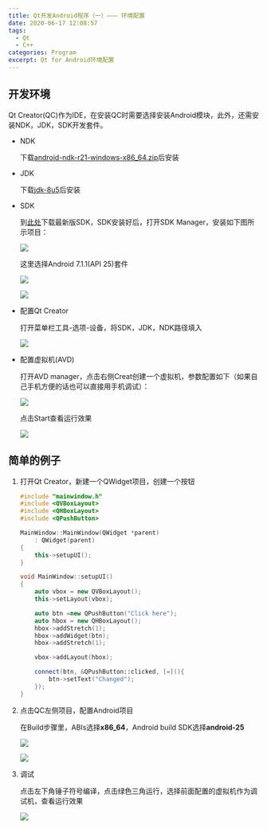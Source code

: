```yaml
---
title: Qt开发Android程序（一）——— 环境配置
date: 2020-06-17 12:08:57
tags:
  - Qt
  - C++
categories: Program
excerpt: Qt for Android环境配置
---
```


## 开发环境

Qt Creator(QC)作为IDE，在安装QC时需要选择安装Android模块，此外，还需安装NDK，JDK，SDK开发套件。

- NDK

    下载[android-ndk-r21-windows-x86_64.zip](https://developer.android.com/ndk/downloads/index.html)后安装

- JDK

    下载[jdk-8u5](http://jdk.android-studio.org)后安装

- SDK
  
    到[此处](http://sdk.android-studio.org)下载最新版SDK，SDK安装好后，打开SDK Manager，安装如下图所示项目：

    ![](Qt开发Android程序（一）———-环境配置/2023-04-03-21-11-29.png)

    这里选择Android 7.1.1(API 25)套件

    ![](Qt开发Android程序（一）———-环境配置/2023-04-03-21-11-59.png)

    ![](Qt开发Android程序（一）———-环境配置/2023-04-03-21-12-16.png)

- 配置Qt Creator
  
  打开菜单栏工具-选项-设备，将SDK，JDK，NDK路径填入

  ![](Qt开发Android程序（一）———-环境配置/2023-04-03-21-12-47.png)

- 配置虚拟机(AVD)
  
  打开AVD manager，点击右侧Creat创建一个虚拟机，参数配置如下（如果自己手机方便的话也可以直接用手机调试）：

  ![](Qt开发Android程序（一）———-环境配置/2023-04-03-21-13-08.png)

  点击Start查看运行效果

  ![](Qt开发Android程序（一）———-环境配置/2023-04-03-21-13-31.png)

## 简单的例子

1. 打开Qt Creator，新建一个QWidget项目，创建一个按钮

    ```c++
    #include "mainwindow.h"
    #include <QVBoxLayout>
    #include <QHBoxLayout>
    #include <QPushButton>

    MainWindow::MainWindow(QWidget *parent)
        : QWidget(parent)
    {
        this->setupUI();
    }

    void MainWindow::setupUI()
    {
        auto vbox = new QVBoxLayout();
        this->setLayout(vbox);

        auto btn =new QPushButton("Click here");
        auto hbox = new QHBoxLayout();
        hbox->addStretch(1);
        hbox->addWidget(btn);
        hbox->addStretch(1);

        vbox->addLayout(hbox);

        connect(btn, &QPushButton::clicked, [=](){
            btn->setText("Changed");
        });
    }
    ```
2. 点击QC左侧项目，配置Android项目
   
   在Build步骤里，ABIs选择**x86_64**，Android build SDK选择**android-25**

   ![](Qt开发Android程序（一）———-环境配置/2023-04-03-21-14-04.png)

   ![](Qt开发Android程序（一）———-环境配置/2023-04-03-21-14-25.png)

3. 调试
   
   点击左下角锤子符号编译，点击绿色三角运行，选择前面配置的虚拟机作为调试机，查看运行效果

   ![](Qt开发Android程序（一）———-环境配置/2023-04-03-21-14-44.png)
